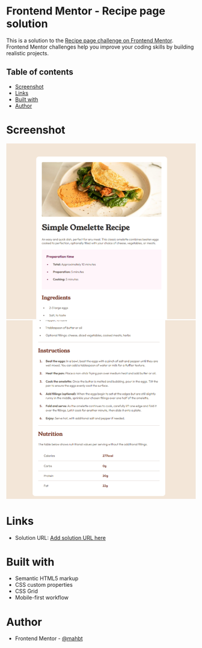# Frontend Mentor - Recipe page solution

This is a solution to the [Recipe page challenge on Frontend Mentor](https://www.frontendmentor.io/challenges/recipe-page-KiTsR8QQKm). Frontend Mentor challenges help you improve your coding skills by building realistic projects.

## Table of contents

- [Screenshot](#screenshot)
- [Links](#links)
- [Built with](#built-with)
- [Author](#author)

# Screenshot

![](./assets/screenshots/Omelette%20Recipe.png)
![](./assets/screenshots/Omelette%20Recipe2.png)

# Links

- Solution URL: [Add solution URL here](https://your-solution-url.com)

# Built with

- Semantic HTML5 markup
- CSS custom properties
- CSS Grid
- Mobile-first workflow

# Author

- Frontend Mentor - [@mahbt](https://www.frontendmentor.io/profile/mahbt)
